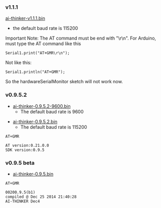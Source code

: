 ### v1.1.1

[ai-thinker-v1.1.1.bin](http://7fvk57.com1.z0.glb.clouddn.com/ai-thinker-v1.1.1.bin)
- the default baud rate is 115200

Important Note: The AT command must be end with "\\r\\n". For Arduino,
must type the AT command like this

`Serial1.print("AT+GMR\r\n");`

Not like this:

`Serial1.println("AT+GMR");`

So the hardwareSerialMonitor sketch will not work
    now.

### v0.9.5.2

  - [ai-thinker-0.9.5.2-9600.bin](http://abcdn1.qiniudn.com/ai-thinker-0.9.5.2-9600.bin?attname=)
    - The default baud rate is
    9600

<!-- end list -->

  - [ai-thinker-0.9.5.2.bin](http://abcdn1.qiniudn.com/ai-thinker-0.9.5.2.bin?attname=)
    - The default baud rate is 115200

<!-- end list -->

    AT+GMR

    AT version:0.21.0.0
    SDK version:0.9.5

### v0.9.5 beta

  - [ai-thinker-0.9.5.bin](http://abcdn1.qiniudn.com/ai-thinker-0.9.5.bin?attname=)

<!-- end list -->

    AT+GMR

    00200.9.5(b1)
    compiled @ Dec 25 2014 21:40:28
    AI-THINKER Dec4
